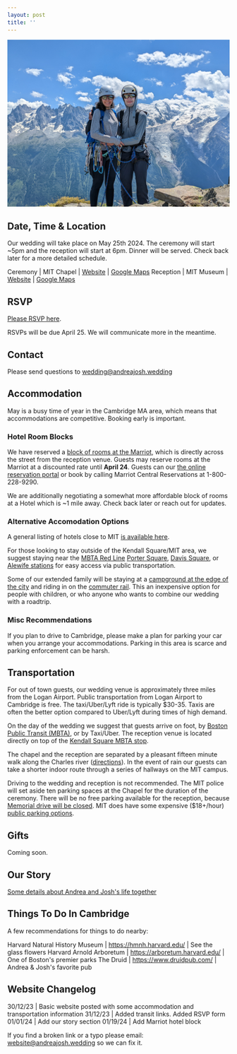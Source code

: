 ```yaml
---
layout: post
title: ''
---
```


![](img/main_picture.jpg)

## Date, Time & Location

Our wedding will take place on May 25th 2024. The ceremony will start ~5pm and the reception will start at 6pm. Dinner will be served. Check back later for a more detailed schedule.

Ceremony | MIT Chapel | [Website](https://studentlife.mit.edu/cac/event-services-spaces/event-spaces/mit-chapel) | [Google Maps](https://maps.app.goo.gl/xRdoz4kD7amgpMMJ8)
Reception | MIT Museum | [Website](https://mitmuseum.mit.edu/) | [Google Maps](https://maps.app.goo.gl/asSMSx7WSqyuaUDC9)

## RSVP 

[Please RSVP here](https://forms.gle/yNtpVW9MCpyCcn6j9).

RSVPs will be due April 25. We will communicate more in the meantime.

## Contact

Please send questions to wedding@andreajosh.wedding

## Accommodation

May is a busy time of year in the Cambridge MA area, which means that accommodations are competitive. Booking early is important.

### Hotel Room Blocks

We have reserved a [block of rooms at the Marriot](https://www.marriott.com/events/start.mi?id=1705508530715&key=GRP), which is directly across the street from the reception venue. Guests may reserve rooms at the Marriot at a discounted rate until **April 24**. Guests can our [the online reservation portal](https://www.marriott.com/events/start.mi?id=1705508530715&key=GRP) or book by calling Marriot Central Reservations at 1-800-228-9290.

We are additionally negotiating a somewhat more affordable block of rooms at a Hotel which is ~1 mile away. Check back later or reach out for updates.

### Alternative Accomodation Options

A general listing of hotels close to MIT [is available here](https://commencement.mit.edu/guests/visiting-cambridge/accommodations).

For those looking to stay outside of the Kendall Square/MIT area, we suggest staying near the [MBTA Red Line](https://cdn.mbta.com/sites/default/files/2022-12/2022-12-12-subway-map-v37f.pdf) [Porter Square](https://maps.app.goo.gl/4Fj5gcrcY5QdFHnz6), [Davis Square](https://maps.app.goo.gl/qLPQCDX8tfgtqZtZ9), or [Alewife stations](https://maps.app.goo.gl/H2DGYJ8CWRxAiugPA) for easy access via public transportation.

Some of our extended family will be staying at a [campground at the edge of the city](https://spaciousskiescampgrounds.com/minute-man/) and riding in on the [commuter rail]( https://www.mbta.com/schedules/commuter-rail). This an inexpensive option for people with children, or who anyone who wants to combine our wedding with a roadtrip.

### Misc Recommendations 

If you plan to drive to Cambridge, please make a plan for parking your car when you arrange your accommodations. Parking in this area is scarce and parking enforcement can be harsh.

## Transportation

For out of town guests, our wedding venue is approximately three miles from the Logan Airport. Public transportation from Logan Airport to Cambridge is free. The taxi/Uber/Lyft ride is typically $30-35. Taxis are often the better option compared to Uber/Lyft during times of high demand.

On the day of the wedding we suggest that guests arrive on foot, by [Boston Public Transit (MBTA)](https://cdn.mbta.com/sites/default/files/2022-12/2022-12-12-subway-map-v37f.pdf), or by Taxi/Uber. The reception venue is located directly on top of the [Kendall Square MBTA stop](https://www.mbta.com/stops/place-knncl).

The chapel and the reception are separated by a pleasant fifteen minute walk along the Charles river ([directions](https://www.google.com/maps/dir/MIT+Chapel,+48+Massachusetts+Ave,+Cambridge,+MA+02139,+United+States/MIT+Museum,+Gambrill+Center,+314+Main+St,+Cambridge,+MA+02142,+United+States/@42.3611752,-71.11131,14z/data=!4m14!4m13!1m5!1m1!1s0x89e37a0081ab0b7d:0xfd6b535be007b424!2m2!1d-71.0941349!2d42.3583155!1m5!1m1!1s0x89e37754d18b40ef:0xcba82b413cc2736d!2m2!1d-71.0863641!2d42.362114!3e2?entry=ttu)). In the event of rain our guests can take a shorter indoor route through a series of hallways on the MIT campus.

Driving to the wedding and reception is not recommended. The MIT police will set aside ten parking spaces at the Chapel for the duration of the ceremony. There will be no free parking available for the reception, because [Memorial drive will be closed](https://www.cambridgema.gov/streetsandtransportation/memorialdrive). MIT does have some expensive ($18+/hour) [public parking options](https://web.mit.edu/facilities/transportation/parking/visitors/public_parking.html).

## Gifts

Coming soon. 

## Our Story

[Some details about Andrea and Josh's life together](about)

## Things To Do In Cambridge

A few recommendations for things to do nearby:

Harvard Natural History Museum | https://hmnh.harvard.edu/ | See the glass flowers
Harvard Arnold Arboretum       | https://arboretum.harvard.edu/       | One of Boston's premier parks
The Druid                      | https://www.druidpub.com/            | Andrea & Josh's favorite pub


## Website Changelog

30/12/23 | Basic website posted with some accommodation and transportation information
31/12/23 | Added transit links. Added RSVP form
01/01/24 | Add our story section
01/19/24 | Add Marriot hotel block

If you find a broken link or a typo please email: website@andreajosh.wedding so we can fix it.
